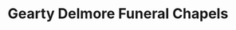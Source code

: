 ---
title: "Gearty Delmore Funeral Chapels"
url: /saint-louis-park/gearty-delmore-funeral-chapels/
shop: Bestattungen
---